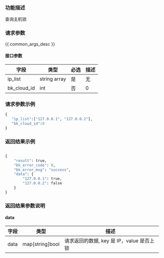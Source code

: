 ### 功能描述

查询主机锁

### 请求参数

{{ common_args_desc }}

#### 接口参数

| 字段                |  类型       | 必选   |  描述                            |
|---------------------|-------------|--------|----------------------------------|
|ip_list| string array| 是|无| 主机内网IP|
| bk_cloud_id| int| 否| 0|云区域ID


### 请求参数示例

```python
{
   "ip_list":["127.0.0.1", "127.0.0.2"],
   "bk_cloud_id":0
}
```

### 返回结果示例

```python

{
    "result": true,
    "bk_error_code": 0,
    "bk_error_msg": "success",
    "data": {
        "127.0.0.1": true,
        "127.0.0.2": false
    }
}
```

### 返回结果参数说明

#### data
| 字段      | 类型      | 描述         |
|-----------|-----------|--------------|
| data | map[string]bool | 请求返回的数据, key 是 IP，value 是否上锁 |the data response,Key is the IP, value is locked status|
